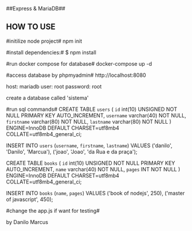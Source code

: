 ##Express & MariaDB##

## HOW TO USE

#initilize node project#
npm init

#install dependencies:#
$ npm install

#run docker compose for database#
docker-compose up -d

#access database by phpmyadmin#
http://localhost:8080

host: mariadb
user: root
password: root

create a database called 'sistema'

#run sql commands#
CREATE TABLE `users` (
  `id` int(10) UNSIGNED NOT NULL PRIMARY KEY AUTO_INCREMENT,
  `username` varchar(40) NOT NULL,
  `firstname` varchar(80) NOT NULL,
  `lastname` varchar(80) NOT NULL
) ENGINE=InnoDB DEFAULT CHARSET=utf8mb4 COLLATE=utf8mb4_general_ci;

INSERT INTO `users` (`username`, `firstname`, `lastname`) VALUES
('danilo', 'Danilo', 'Marcua'),
('joao', 'Joao', 'da Rua e da praça');

CREATE TABLE `books` (
  `id` int(10) UNSIGNED NOT NULL PRIMARY KEY AUTO_INCREMENT,
  `name` varchar(40) NOT NULL,
  `pages` INT NOT NULL
) ENGINE=InnoDB DEFAULT CHARSET=utf8mb4 COLLATE=utf8mb4_general_ci;

INSERT INTO `books` (`name`, `pages`) VALUES
('book of nodejs', 250),
('master of javascript', 450);

#change the app.js if want for testing#

by Danilo Marcus
